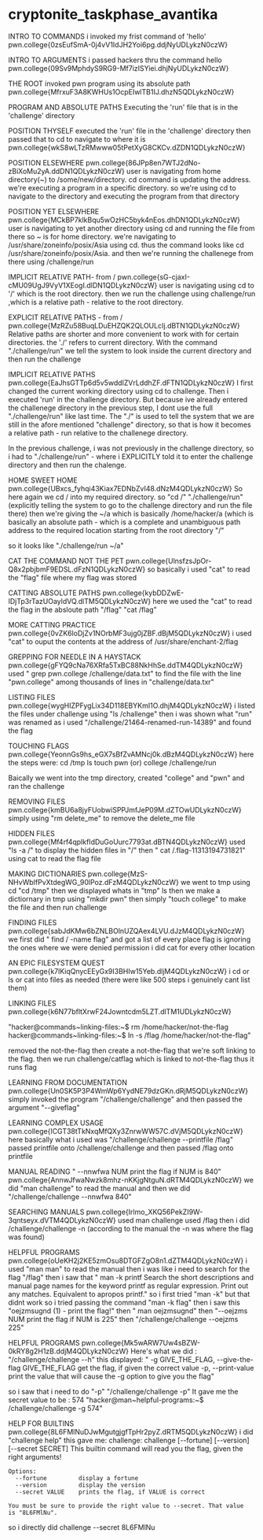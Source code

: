 # cryptonite_taskphase_avantika
INTRO TO COMMANDS
i invoked my frist command of 'hello'
pwn.college{0zsEufSmA-0j4vV1IdJH2Yoi6pg.ddjNyUDLykzN0czW}

INTRO TO ARGUMENTS
i passed hackers thru the command hello
pwn.college{09Sv9MphdyS9RG9-Mf7izISYiei.dhjNyUDLykzN0czW}

THE ROOT
invoked pwn program using its absolute path
pwn.college{MfrxuF3A8KWHUs1OcpEIwlTB1IJ.dhzN5QDLykzN0czW}

PROGRAM AND ABSOLUTE PATHS
Executing the 'run' file that is in the 'challenge' directory 

POSITION THYSELF
executed the 'run' file in the 'challenge' directory then passed that to cd to navigate to where it is
pwn.college{wkS8wLTzRMwww05tPetXyG8CKCv.dZDN1QDLykzN0czW}

POSITION ELSEWHERE
pwn.college{86JPp8en7WTJ2dNo-zBiXoMu2yA.ddDN1QDLykzN0czW}
user is navigating from home directory(~) to /some/new/directory. cd command is updating the address. we're executing a program in a specific directory. so we're using cd to navigate to the directory and executing the program from that directory


POSITION YET ELSEWHERE
pwn.college{MCkBP7klkBqu5wOzHC5byk4nEos.dhDN1QDLykzN0czW}
user is navigating to yet another directory using cd and running the file from there
so ~ is for home directory. we're navigating to /usr/share/zoneinfo/posix/Asia using cd.
thus the command looks like cd /usr/share/zoneinfo/posix/Asia. and then we're running the challenege from there using /challenge/run

IMPLICIT RELATIVE PATH- from /
pwn.college{sG-cjaxI-cMU09UgJ9VyV1XEogI.dlDN1QDLykzN0czW}
user is navigating using cd to '/' which is the root directory. then we run the challenge using challenge/run ,which is a relative path - relative to the root directory.

EXPLICIT RELATIVE PATHS - from /
pwn.college{MzRZu58BuqLDuEHZQK2QLOULcIj.dBTN1QDLykzN0czW}
Relative paths are shorter and more convenient to work with for certain directories. the './' refers to current directory. With the command "./challenge/run" we tell the system to look inside the current directory and then run the challenge


IMPLICIT RELATIVE PATHS
pwn.college{EaJhsGTTp6d5v5wddIZVrLddhZF.dFTN1QDLykzN0czW}
I first changed the current working directory using cd to challenge. Then i executed 'run' in the challenge directory. But because ive already entered the challenege directory in the previous step, I dont use the full "./challenge/run" like last time.
The "./" is used to tell the system that we are still in the afore mentioned "challenge" directory, so that is how it becomes a relative path - run relative to the challenege directory.

In the previous challenge, i was not previously in the challenge directory, so i had to "./challenge/run" - where i EXPLICITLY told it to enter the challenge directory and then run the chalenge.

HOME SWEET HOME
pwn.college{UBxcs_fyhqi43Kiax7EDNbZvI48.dNzM4QDLykzN0czW}
So here again we cd / into my required directory. so
"cd /"
"./challenge/run" (explicitly telling the system to go to the challenge directory and run the file there)
then we're giving the ~/a which is basically /home/hacker/a (which is basically an absolute path - which is a complete and unambiguous path address to the required location starting from the root directory "/"

so it looks like "./challenge/run ~/a"


CAT THE COMMAND NOT THE PET
pwn.college{UlnsfzsJpOr-Q8x2pbjbmF9EDSL.dFzN1QDLykzN0czW}
so basically i used "cat" to read the "flag" file where my flag was stored

CATTING ABSOLUTE PATHS
pwn.college{kybDDZwE-IDjTp3rTazUOayldVQ.dlTM5QDLykzN0czW}
here we used the "cat" to read the flag in the absloute path "/flag"
"cat /flag"


MORE CATTING PRACTICE
pwn.college{0vZK6loDjZv1NOrbMF3ujg0jZBF.dBjM5QDLykzN0czW}
i used "cat" to ouput the contents at the address of /usr/share/enchant-2/flag

GREPPING FOR NEEDLE IN A HAYSTACK
pwn.college{gFYQ9cNa76XRfa5TxBC88NkHhSe.ddTM4QDLykzN0czW}
used " grep pwn.college /challenge/data.txt" to find the file with the line "pwn.college"  among thousands of lines in "challenge/data.txr"

LISTING FILES
pwn.college{wygHIZPFygLix34D118EBYKmI1O.dhjM4QDLykzN0czW}
i listed the files under challenge using "ls /challenge"
then i was shown what "run" was renamed as
i used "/challenge/21464-renamed-run-14389" and found the flag

TOUCHING FLAGS
pwn.college{YeonnGs9hs_eGX7sBfZvAMNcj0k.dBzM4QDLykzN0czW}
here the steps were:
cd /tmp
ls
touch pwn (or) college
/challenge/run

Baically we went into the tmp directory, created "college" and "pwn" and ran the challenge

REMOVING FILES
pwn.college{kmBU6a8jyFUobwiSPPJmfJeP09M.dZTOwUDLykzN0czW}
simply using "rm delete_me" to remove the delete_me file 

HIDDEN FILES
pwn.college{Mf4rf4qplkfIdDuGoUurc7793at.dBTN4QDLykzN0czW}
used "ls -a /" to display the hidden files in "/"
then " cat /.flag-11313194731821" using cat to read the flag file

MAKING DICTIONARIES
pwn.college{MzS-NHvWbIfPvXtdegWG_90lPoz.dFzM4QDLykzN0czW}
we went to tmp using cd "cd /tmp"
then we displayed whats in "tmp" ls
then we make a dictiornary in tmp using "mkdir pwn"
then simply "touch college" to make the file
and then run challenge


FINDING FILES
pwn.college{sabJdKMw6bZNLBOlnUZQAex4LVU.dJzM4QDLykzN0czW}
we first did " find / -name flag" and got a list of every place flag is
ignoring the ones where we were denied permission
i did cat for every other location


AN EPIC FILESYSTEM QUEST
pwn.college{k7lKiqQnycEEyGx9I3BHIw15Yeb.dljM4QDLykzN0czW}
i cd or ls or cat into files as needed (there were like 500 steps i genuinely cant list them)

LINKING FILES
pwn.college{k6N77bfltXrwF24Jowntcdm5LZT.dlTM1UDLykzN0czW}

"hacker@commands~linking-files:~$ rm /home/hacker/not-the-flag
hacker@commands~linking-files:~$ ln -s /flag /home/hacker/not-the-flag"

removed the not-the-flag then create a not-the-flag that we're soft linking to the flag. then we run challenge/catflag which is linked to not-the-flag thus it runs flag

LEARNING FROM DOCUMENTATION
pwn.college{Un0SK5P3P4WmWp6YydNE79dzGKn.dRjM5QDLykzN0czW}
simply  invoked the program "/challenge/challenge" and then passed the argument "--giveflag"

LEARNING COMPLEX USAGE
pwn.college{ICGT38tTkNxqMfQXy3ZnrwWW57C.dVjM5QDLykzN0czW}
here basically what i used was "/challenge/challenge --printfile /flag"
passed printfile onto /challenge/challenge and then passed /flag onto printfile

MANUAL READING 
"
       --nnwfwa NUM
              print the flag if NUM is 840"
pwn.college{AnnwJfwaNwzk8mhz-nKKjgNtguN.dRTM4QDLykzN0czW}
we did "man challenge" to read the manual
and then we did "/challenge/challenge --nnwfwa 840"

SEARCHING MANUALS
pwn.college{Irlmo_XKQ56PekZI9W-3qntseyx.dVTM4QDLykzN0czW}
used man challenge
used /flag
then i did /challenge/challenge -n (according to the manual the -n was where the flag was found)

HELPFUL PROGRAMS
pwn.college{oUeKH2j2KE5zmOsu8DTGFZgO8n1.dZTM4QDLykzN0czW}
i used "man man" to read the manual
then i was like i need to search for the flag "/flag"
then i saw that " man -k printf
           Search the short descriptions and manual page names for the keyword printf as regular  expression.   Print
           out any matches.  Equivalent to apropos printf."
so i first tried "man -k"
but that didnt work
so i tried passing the command "man -k flag"
then i saw this  "oejzmsugnd (1)       - print the flag!"
then " man oejzmsugnd"
then "--oejzms NUM
              print the flag if NUM is 225"
then "/challenge/challenge  --oejzms 225"

HELPFUL PROGRAMS
pwn.college{Mk5wARW7Uw4sBZW-0kRY8g2H1zB.ddjM4QDLykzN0czW}
Here's what we did :
"/challenge/challenge --h"
this displayed:
" -g GIVE_THE_FLAG, --give-the-flag GIVE_THE_FLAG
                        get the flag, if given the correct value
  -p, --print-value     print the value that will cause the -g option to give you the flag"

  so i saw that i need to do "-p" 
  "/challenge/challenge -p"
  It gave me the secret value to be : 574
  "hacker@man~helpful-programs:~$ /challenge/challenge -g 574"

  HELP FOR BUILTINS
  pwn.college{8L6FMlNuDJwMgutgjgfTpHr2pyZ.dRTM5QDLykzN0czW}
  i did "challenge help"
  this gave me: challenge: challenge [--fortune] [--version] [--secret SECRET]
    This builtin command will read you the flag, given the right arguments!

    Options:
      --fortune         display a fortune
      --version         display the version
      --secret VALUE    prints the flag, if VALUE is correct

    You must be sure to provide the right value to --secret. That value
    is "8L6FMlNu".

so i directly did challenge --secret 8L6FMlNu


  




















